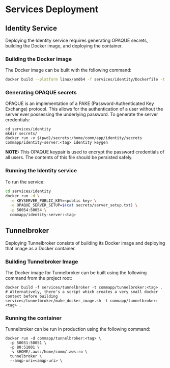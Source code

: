 # Services Deployment

## Identity Service

Deploying the Identity service requires generating OPAQUE secrets, building the Docker image, and deploying the container.

### Building the Docker image

The Docker image can be built with the following command:

```bash
docker build --platform linux/amd64 -f services/identity/Dockerfile -t commapp/identity-server:<tag> .
```

### Generating OPAQUE secrets

OPAQUE is an implementation of a PAKE (Password-Authenticated Key Exchange) protocol. This allows for the authentication of a user without the server ever possessing the underlying password. To generate the server credentials:

```
cd services/identity
mkdir secrets/
docker run -v $(pwd)/secrets:/home/comm/app/identity/secrets commapp/identity-server:<tag> identity keygen
```

**NOTE:** This OPAQUE keypair is used to encrypt the password credentials of all users. The contents of this file should be persisted safely.

### Running the Identity service

To run the service:

```bash
cd services/identity
docker run -d \
  -e KEYSERVER_PUBLIC_KEY=<public key> \
  -e OPAQUE_SERVER_SETUP=$(cat secrets/server_setup.txt) \
  -p 50054:50054 \
  commapp/identity-server:<tag>
```

## Tunnelbroker

Deploying Tunnelbroker consists of building its Docker image and deploying that image as a Docker container.

### Building Tunnelbroker Image

The Docker image for Tunnelbroker can be built using the following command from the project root:

```
docker build -f services/tunnelbroker -t commapp/tunnelbroker:<tag> .
# Alternatively, there's a script which creates a very small docker context before building
services/tunnelbroker/make_docker_image.sh -t commapp/tunnelbroker:<tag> .
```

### Running the container

Tunnelbroker can be run in production using the following command:

```
docker run -d commapp/tunnelbroker:<tag> \
  -p 50051:50051 \
  -p 80:51001 \
  -v $HOME/.aws:/home/comm/.aws:ro \
  tunnelbroker \
  --amqp-uri=<amqp-uri> \
```
